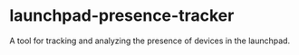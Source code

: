 # launchpad-presence-tracker
A tool for tracking and analyzing the presence of devices in the launchpad.
